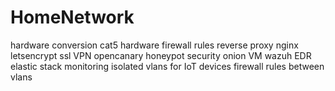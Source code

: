 # HomeNetwork

hardware conversion cat5
hardware
firewall rules
reverse proxy nginx
letsencrypt ssl
VPN
opencanary honeypot
security onion VM
wazuh EDR
elastic stack monitoring
isolated vlans for IoT devices
firewall rules between vlans
